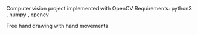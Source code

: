 
Computer vision project implemented with OpenCV
Requirements: python3 , numpy , opencv

Free hand drawing with hand movements